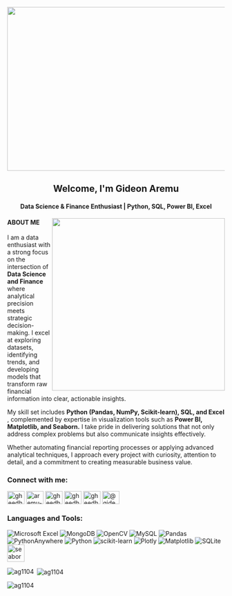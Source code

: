 <p></p>
<img align="center" alt"Data Science" width="1600" height="380" src="https://media.licdn.com/dms/image/C4D12AQEeKAn9dPLbhw/article-cover_image-shrink_600_2000/0/1616667695311?e=2147483647&v=beta&t=KTbbDeJ4Wwf6KFCPZ0Q1Et1jbaD7d81SHbTx-NVs3QA">
<h2 align="center">Welcome, I'm Gideon Aremu</h2>
<h4 align="center">Data Science & Finance Enthusiast | Python, SQL, Power BI, Excel </h4>
<img align="right" alt"Data Science" width="400" src="https://miro.medium.com/v2/resize:fit:900/1*YCrp0Z8mAOe2IUV9XmlEDw.gif">
<p></p>
<h4 align="left"><b>
  ABOUT ME </b></h4>
<p> I am a data enthusiast with a strong focus on the intersection of <b> Data Science and Finance </b> where analytical precision meets strategic decision-making. I excel at exploring datasets, identifying trends, and developing models that transform raw financial information into clear, actionable insights.

My skill set includes <b>Python (Pandas, NumPy, Scikit-learn), SQL, and Excel </b>, complemented by expertise in visualization tools such as <b> Power BI, Matplotlib, and Seaborn.</b> I take pride in delivering solutions that not only address complex problems but also communicate insights effectively.

Whether automating financial reporting processes or applying advanced analytical techniques, I approach every project with curiosity, attention to detail, and a commitment to creating measurable business value. </p>

<h3 align="left">Connect with me:</h3>
<p align="left">
<a href="https://twitter.com/gheedhion" target="blank"><img align="center" src="https://raw.githubusercontent.com/rahuldkjain/github-profile-readme-generator/master/src/images/icons/Social/twitter.svg" alt="gheedhion" height="30" width="40" /></a>
<a href="https://linkedin.com/in/aremu-gideon" target="blank"><img align="center" src="https://raw.githubusercontent.com/rahuldkjain/github-profile-readme-generator/master/src/images/icons/Social/linked-in-alt.svg" alt="aremu-gideon" height="30" width="40" /></a>
<a href="https://kaggle.com/gheedhion" target="blank"><img align="center" src="https://raw.githubusercontent.com/rahuldkjain/github-profile-readme-generator/master/src/images/icons/Social/kaggle.svg" alt="gheedhion" height="30" width="40" /></a>
<a href="https://fb.com/gheedhion" target="blank"><img align="center" src="https://raw.githubusercontent.com/rahuldkjain/github-profile-readme-generator/master/src/images/icons/Social/facebook.svg" alt="gheedhion" height="30" width="40" /></a>
<a href="https://instagram.com/gheedhion" target="blank"><img align="center" src="https://raw.githubusercontent.com/rahuldkjain/github-profile-readme-generator/master/src/images/icons/Social/instagram.svg" alt="gheedhion" height="30" width="40" /></a>
<a href="https://medium.com/@gideonaremu2018" target="blank"><img align="center" src="https://raw.githubusercontent.com/rahuldkjain/github-profile-readme-generator/master/src/images/icons/Social/medium.svg" alt="@gideonaremu2018" height="30" width="40" /></a>
</p>

<h3 align="left">Languages and Tools:</h3>

![Microsoft Excel](https://img.shields.io/badge/Microsoft_Excel-217346?style=for-the-badge&logo=microsoft-excel&logoColor=white)
![MongoDB](https://img.shields.io/badge/MongoDB-%234ea94b.svg?style=for-the-badge&logo=mongodb&logoColor=white)
![OpenCV](https://img.shields.io/badge/opencv-%23white.svg?style=for-the-badge&logo=opencv&logoColor=white)
![MySQL](https://img.shields.io/badge/mysql-4479A1.svg?style=for-the-badge&logo=mysql&logoColor=white)
![Pandas](https://img.shields.io/badge/pandas-%23150458.svg?style=for-the-badge&logo=pandas&logoColor=white)
![PythonAnywhere](https://img.shields.io/badge/pythonanywhere-%232F9FD7.svg?style=for-the-badge&logo=pythonanywhere&logoColor=151515)
![Python](https://img.shields.io/badge/python-3670A0?style=for-the-badge&logo=python&logoColor=ffdd54)
![scikit-learn](https://img.shields.io/badge/scikit--learn-%23F7931E.svg?style=for-the-badge&logo=scikit-learn&logoColor=white)
![Plotly](https://img.shields.io/badge/Plotly-%233F4F75.svg?style=for-the-badge&logo=plotly&logoColor=white) 
![Matplotlib](https://img.shields.io/badge/Matplotlib-%23ffffff.svg?style=for-the-badge&logo=Matplotlib&logoColor=black)
![SQLite](https://img.shields.io/badge/sqlite-%2307405e.svg?style=for-the-badge&logo=sqlite&logoColor=white)
<a href="https://seaborn.pydata.org/" target="_blank" rel="noreferrer"> <img src="https://seaborn.pydata.org/_images/logo-mark-lightbg.svg" alt="seaborn" width="40" height="40"/> </a>

<p><img align="left" src="https://github-readme-stats.vercel.app/api/top-langs?username=ag1104&show_icons=true&locale=en&layout=compact" alt="ag1104" /></p>

<p>&nbsp;<img align="center" src="https://github-readme-stats.vercel.app/api?username=ag1104&show_icons=true&locale=en" alt="ag1104" /></p>

<p><img align="center" src="https://github-readme-streak-stats.herokuapp.com/?user=ag1104&" alt="ag1104" /></p>
